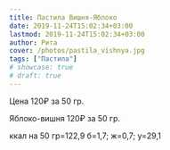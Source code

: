 ```yaml
---
title: Пастила Вишня-Яблоко
date: 2019-11-24T15:02:34+03:00
lastmod: 2019-11-24T15:02:34+03:00
author: Рита
cover: /photos/pastila_vishnya.jpg
tags: ["Пастила"]
# showcase: true
# draft: true
---
```


Цена 120₽ за 50 гр.

<!--more-->

Яблоко-вишня 120₽ за 50 гр.

ккал на 50 гр=122,9 б=1,7; ж=0,7; у=29,1
